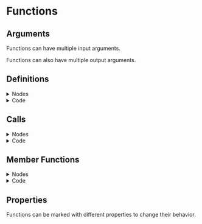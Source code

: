 # Functions

## Arguments

Functions can have multiple input arguments.

Functions can also have multiple output arguments.


## Definitions

<details>
  <summary>Nodes</summary>

</details>

<details>
  <summary>Code</summary>

  ```ruby
  FillZero(U32 color) {} # An argument value
  FillOne(U32 size, U32 color = 0) {} # Multiple argument values
  FillTwo() -> Bool {} # A return value
  FillThree() -> Bool, S32 { # Multiple return values
   return true, 2;
  }
  FillFour() -> Bool valid, S32 count { # Multiple named return values
   valid = true;
   count = 2; # All named values without a default must be assigned before return.
  }

  FillFive(U32 color = 0) {} # Default argument values
  FillSix(U32 color) -> Bool=false {} # Default return values
  FillSeven() -> Bool=true, S32=undefined {} # Multiple return values with defaults
  FillEight() -> Bool valid=true, S32 count {} # Named returns with defaults
  ```
</details>


## Calls

<details>
  <summary>Nodes</summary>

</details>

<details>
  <summary>Code</summary>

  ```ruby
  FillZero(); # Error, argument must be provided
  FillZero(0);
  FillOne(0); # color is set by default to 0
  FillOne(0, 0);
  FillOne(size = 1); # Set an argument by name
  FillOne(0, color = 1);
  FillOne(size = 1, 0); # ERROR: Named arguments must be at the end of the called function.
  FillOne(color = 0, size = 1); # Set multiple arguments by name

  Bool result = FillTwo();
  [Bool result, S32 count] = FillThree(); # Define and assign returns

  Bool result; S32 count;
  [result, count] = FillThree(); # Assigning a value to existing variables
  [result, count] = FillFour(); # Named return values are returned in order

  [result, count] = FillThree(); # Named return values are returned in order
  ```
</details>


## Member Functions

<details>
  <summary>Nodes</summary>

</details>

<details>
  <summary>Code</summary>

  ```ruby
  Type one;
  one.DoSomething();

  Type* ptr = &one;
  ptr->DoSomething();
  ```
</details>


## Properties

Functions can be marked with different properties to change their behavior.
